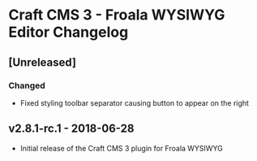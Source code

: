 # Craft CMS 3 - Froala WYSIWYG Editor Changelog

## [Unreleased]

### Changed

- Fixed styling toolbar separator causing button to appear on the right

## v2.8.1-rc.1 - 2018-06-28

- Initial release of the Craft CMS 3 plugin for Froala WYSIWYG